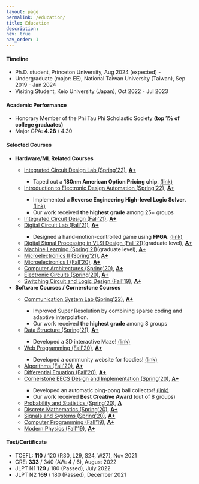 ```yaml
---
layout: page
permalink: /education/
title: Education
description: 
nav: true
nav_order: 1
---
```


<h4><strong>Timeline</strong></h4>
<ul>
    <li> Ph.D. student, Princeton University, Aug 2024 (expected) - </li>
    <li> Undergraduate (major: EE), National Taiwan University (Taiwan), Sep 2019 - Jan 2024 </li>
    <li> Visiting Student, Keio University (Japan), Oct 2022 - Jul 2023 </li>
</ul>

<h4><strong>Academic Performance</strong></h4>
<ul>
    <!-- <li>Ranking: <strong>4th</strong> / 264 (2%) </li> -->
    <li>Honorary Member of the Phi Tau Phi Scholastic Society <strong>(top 1% of college graduates)</strong></li>
    <li>Major GPA: <strong>4.28</strong> / 4.30</li>
    <!-- <li>Major GPA (Electrical Engineering-related)</li>
    <ul>
        <li>Overall: <strong>4.28</strong> / 4.30</li>
        <ul>
            <li>Sep'19 ~ Jun'20: <strong>4.26</strong> / 4.30</li>
            <li>Sep'20 ~ Jun'21: <strong>4.30</strong> / 4.30</li>
            <li>Sep'21 ~ Jun'22: <strong>4.30</strong> / 4.30</li>
        </ul>
    </ul>
    <li>GPA</li>
    <ul>
        <li>Overall: <strong>4.25</strong> / 4.30</li>
        <ul>
            <li>Sep'19 ~ Jun'20: <strong>4.23</strong> / 4.30 (top 4%)</li>
            <li>Sep'20 ~ Jun'21: <strong>4.23</strong> / 4.30 (top 6%)</li>
            <li>Sep'21 ~ Jun'22: <strong>4.30</strong> / 4.30 (top 1%, <strong>ranked 1st out of 200+ students in both semesters</strong>)</li>
        </ul>
    </ul> -->
</ul>

<h4><strong>Selected Courses</strong></h4>
<ul>
    <li><strong> Hardware/ML Related Courses </strong></li>
    <ul>
        <li><a href="https://nol.ntu.edu.tw/nol/coursesearch/print_table.php?course_id=901%2010060&class=&dpt_code=9010&ser_no=22053&semester=110-2&lang=EN">Integrated Circuit Design Lab (Spring'22)</a>, <strong><u>A+</u></strong> </li>
            <ul>
                <li>Taped out a <strong>180nm American Option Pricing chip</strong>. <a href="../projects/American_Option_Pricing">(link)</a></li>
            </ul>
        <!--  -->
        <li><a href="https://nol.ntu.edu.tw/nol/coursesearch/print_table.php?course_id=901%2033700&class=&dpt_code=9010&ser_no=55152&semester=110-2&lang=EN">Introduction to Electronic Design Automation (Spring'22)</a>, <strong><u>A+</u></strong> </li>
            <ul>
                <li>Implemented a <strong>Reverse Engineering High-level Logic Solver</strong>. <a href="../projects/EDA_final">(link)</a></li>
                <li>Our work received <strong>the highest grade</strong> among 25+ groups</li>
            </ul>
        <!--  -->
        <li><a href="https://nol.ntu.edu.tw/nol/coursesearch/print_table.php?course_id=901%2040500&class=&dpt_code=9010&ser_no=27227&semester=110-1&lang=EN">Integrated Circuit Design (Fall'21)</a>, <strong><u>A+</u></strong> </li>
        <!--  -->
        <li><a href="https://nol.ntu.edu.tw/nol/coursesearch/print_table.php?course_id=901%2039500&class=&dpt_code=9010&ser_no=74051&semester=110-1&lang=EN">Digital Circuit Lab (Fall'21)</a>, <strong><u>A+</u></strong> </li>
            <ul>
                <li>Designed a hand-motion-controlled game using <strong>FPGA</strong>. <a href="../projects/FPGA_Doodle">(link)</a></li>
            </ul>
        <!--  -->
        <li><a href="https://nol.ntu.edu.tw/nol/coursesearch/print_table.php?course_id=921%20U9330&class=&dpt_code=9430&ser_no=53046&semester=110-1&lang=EN">Digital Signal Processing in VLSI Design (Fall'21)</a>(graduate level), <strong><u>A+</u></strong> </li>
        <!--  -->
        <li><a href="https://nol.ntu.edu.tw/nol/coursesearch/print_table.php?course_id=921%20U2620&class=&dpt_code=9210&ser_no=18372&semester=109-2&lang=EN">Machine Learning (Spring'21)</a>(graduate level), <strong><u>A+</u></strong> </li>
        <!--  -->
        <li><a href="https://nol.ntu.edu.tw/nol/coursesearch/print_table.php?course_id=901%2020150&class=04&dpt_code=9010&ser_no=44122&semester=109-2&lang=EN">Microelectronics II (Spring'21)</a>, <strong><u>A+</u></strong> </li>
        <!--  -->
        <li><a href="https://nol.ntu.edu.tw/nol/coursesearch/print_table.php?course_id=901%2020140&class=03&dpt_code=9010&ser_no=87830&semester=109-1&lang=EN">Microelectronics I (Fall'20)</a>, <strong><u>A+</u></strong> </li>
        <!--  -->
        <li><a href="https://nol.ntu.edu.tw/nol/coursesearch/print_table.php?course_id=901%2043200&class=&dpt_code=9010&ser_no=85525&semester=108-2&lang=EN">Computer Architectures (Spring'20)</a>, <strong><u>A+</u></strong> </li>
        <!--  -->
        <li><a href="https://nol.ntu.edu.tw/nol/coursesearch/print_table.php?course_id=901%2020100&class=01&dpt_code=9010&ser_no=19575&semester=108-2&lang=EN">Electronic Circuits (Spring'20)</a>, <strong><u>A+</u></strong> </li>
        <!--  -->
        <li><a href="https://nol.ntu.edu.tw/nol/coursesearch/print_table.php?course_id=901%2032300&class=02&dpt_code=9010&ser_no=43264&semester=108-1&lang=EN">Switching Circuit and Logic Design (Fall'19)</a>, <strong><u>A+</u></strong> </li>
        <!--  -->
    </ul>
    <li><strong> Software Courses / Cornerstone Courses </strong></li>
    <ul>
        <li><a href="https://nol.ntu.edu.tw/nol/coursesearch/print_table.php?course_id=901%2039800&class=&dpt_code=9010&ser_no=15213&semester=110-2&lang=EN">Communication System Lab (Spring'22)</a>, <strong><u>A+</u></strong> </li>
            <ul>
                <li>Improved Super Resolution by combining sparse coding and adaptive interpolation.</li>
                <li>Our work received <strong>the highest grade</strong> among 8 groups</li>
            </ul>
        <li><a href="https://nol.ntu.edu.tw/nol/coursesearch/print_table.php?course_id=901%2032500&class=&dpt_code=9010&ser_no=25078&semester=109-2&lang=EN">Data Structure (Spring'21)</a>, <strong><u>A+</u></strong> </li>
            <ul>
                <li>Developed a 3D interactive Maze! <a href="../projects/3D_Maze/">(link)</a></li>
            </ul>
        <li><a href="https://nol.ntu.edu.tw/nol/coursesearch/print_table.php?course_id=901%2034300&class=&dpt_code=9010&ser_no=48267&semester=109-1&lang=EN">Web Programming (Fall'20)</a>, <strong><u>A+</u></strong> </li>
            <ul>
                <li>Developed a community website for foodies! <a href="../projects/NTU%20Tweater/">(link)</a></li>
            </ul>
        <li><a href="https://nol.ntu.edu.tw/nol/coursesearch/print_table.php?course_id=901%2039000&class=01&dpt_code=9010&ser_no=26355&semester=109-1&lang=EN">Algorithms (Fall'20)</a>, <strong><u>A+</u></strong> </li>
        <li><a href="https://nol.ntu.edu.tw/nol/coursesearch/print_table.php?course_id=901%2020130&class=03&dpt_code=9010&ser_no=82561&semester=109-1&lang=EN">Differential Equation (Fall'20)</a>, <strong><u>A+</u></strong> </li>
        <li><a href="https://nol.ntu.edu.tw/nol/coursesearch/print_table.php?course_id=901%2011000&class=01&dpt_code=9010&ser_no=11555&semester=108-2&lang=EN">Cornerstone EECS Design and Implementation (Spring'20)</a>, <strong><u>A+</u></strong> </li>
            <ul>
                <li>Developed an automatic ping-pong ball collector! <a href="../projects/ball_collector/">(link)</a></li>
                <li>Our work received <strong>Best Creative Award</strong> (out of 8 groups)</li>
            </ul>
        <li><a href="https://nol.ntu.edu.tw/nol/coursesearch/print_table.php?course_id=901%2021000&class=01&dpt_code=9010&ser_no=39651&semester=108-2&lang=EN">Probability and Statistics (Spring'20)</a>, <strong><u>A</u></strong> </li>
        <li><a href="https://nol.ntu.edu.tw/nol/coursesearch/print_table.php?course_id=901%2021100&class=&dpt_code=9010&ser_no=18939&semester=108-2&lang=EN">Discrete Mathematics (Spring'20)</a>, <strong><u>A+</u></strong> </li>
        <li><a href="https://nol.ntu.edu.tw/nol/coursesearch/print_table.php?course_id=901%2031400&class=01&dpt_code=9010&ser_no=59686&semester=108-2&lang=EN">Signals and Systems (Spring'20)</a>, <strong><u>A+</u></strong> </li>
        <li><a href="https://nol.ntu.edu.tw/nol/coursesearch/print_table.php?course_id=901%2010210&class=04&dpt_code=9010&ser_no=20181&semester=108-1&lang=EN">Computer Programming (Fall'19)</a>, <strong><u>A+</u></strong> </li>
        <li><a href="https://nol.ntu.edu.tw/nol/coursesearch/print_table.php?course_id=901%2038100&class=&dpt_code=9010&ser_no=44514&semester=108-1&lang=EN">Modern Physics (Fall'19)</a>, <strong><u>A+</u></strong> </li>
    </ul>
</ul>

<h4><strong>Test/Certificate</strong></h4>
<ul>
    <li>TOEFL: <strong>110</strong> / 120 (R30, L29, S24, W27), Nov 2021</li>
    <li>GRE: <strong>333</strong> / 340 (AW: 4 / 6), August 2022</li>
    <li>JLPT N1 <strong>129</strong> / 180 (Passed), July 2022</li>
    <li>JLPT N2 <strong>169</strong> / 180 (Passed), December 2021</li>
</ul>
